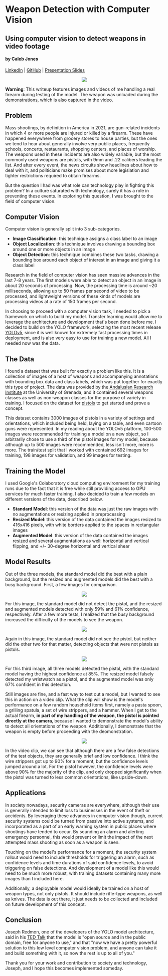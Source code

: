 # Weapon Detection with Computer Vision
## Using computer vision to detect weapons in video footage
#### by Caleb Jones
[LinkedIn](https://www.linkedin.com/in/calebsjones/) | [GitHub](https://github.com/iamcalebjones) | [Presentation Slides](https://www.beautiful.ai/player/-M_m0fACA3YtgjsssTaz)

<p align="center">
  <img src="https://github.com/iamcalebjones/Weapon_Detection/blob/main/demos/main_pic.png">
</p>

**Warning**: This writeup features images and videos of me handling a real firearm during testing of the model. The weapon was unloaded during the demonstrations, which is also captured in the video.

## Problem

Mass shootings, by definition in America in 2021, are gun-related incidents in which 4 or more people are injured or killed by a firearm. These have happened everywhere from grocery stores to house parties, but the ones we tend to hear about generally involve very public places, frequently schools, concerts, restaurants, shopping centers, and places of worship. The weapons used in these incidents are also widely variable, but the most commonly used weapons are pistols, with 9mm and .22 calibers leading the list. And after every event, the news circuits show headlines about how to deal with it, and politicians make promises about more legislation and tighter restrictions required to obtain firearms.

But the question I had was what role can technology play in fighting this problem? In a culture saturated with technology, surely it has a role in preventing these events. In exploring this question, I was brought to the field of computer vision.

## Computer Vision

Computer vision is generally split into 3 sub-categories.
* __Image Classification__: this technique assigns a class label to an image
* __Object Localization__: this technique involves drawing a bounding box around one or more objects in an image
* __Object Detection__: this technique combines these two tasks, drawing a bounding box around each object of interest in an image and giving it a class label

Research in the field of computer vision has seen massive advances in the last 7-8 years. The first models were able to detect an object in an image in about 20 seconds of processing. Now, the processing time is around ~20 milliseconds, allowing up to 50 frames per second of video to be processed, and lightweight versions of these kinds of models are processing videos at a rate of 150 frames per second.

In choosing to proceed with a computer vision task, I needed to pick a framework on which to build my model. Transfer learning would allow me to leverage the architecture and development that's been done before me. I decided to build on the YOLO framework, selecting the most recent release [YOLOv5](https://github.com/ultralytics/yolov5), since it is well known for extremely fast processing times in deployment, and is also very easy to use for training a new model. All I needed now was the data.

## The Data

I found a dataset that was built for exactly a problem like this. It is a collection of images of a host of weapons and accompanying annotations with bounding box data and class labels, which was put together for exactly this type of project. The data was provided by the [Andalusian Research Institute](https://dasci.es/) at the University of Grenada, and it contained several weapons classes as well as non-weapon classes for the purpose of variety in training. I focused on the dataset for [pistols](https://github.com/ari-dasci/OD-WeaponDetection/tree/master/Pistol%20detection) to get started and prove a concept. 

This dataset contains 3000 images of pistols in a variety of settings and orientations, which included being held, laying on a table, and even cartoon guns were represented. In my reading about the YOLOv5 platform, 100-500 images were recommended for training a model on a new object, so I arbitrarily chose to use a third of the pistol images for my model, because although up to 500 images were recommended, less isn't more, more is more. The train/test split that I worked with contained 692 images for training, 198 images for validation, and 99 images for testing.

## Training the Model

I used Google's Colaboratory cloud computing environment for my training runs due to the fact that it is free while still providing access to GPU services for much faster training. I also decided to train a few models on different versions of the data, described below.
* __Standard Model__: this version of the data was just the raw images with no augmentations or resizing applied in preprocessing
* __Resized Model__: this version of the data contained the images resized to 416x416 pixels, with white borders applied to the spaces in rectangular images
* __Augmented Model__: this version of the data contained the images resized and several augmentations as well: horizontal and vertical flipping, and +/- 30-degree horizontal and vertical shear

## Model Results

Out of the three models, the standard model did the best with a plain background, but the resized and augmented models did the best with a busy background. First, a few images for comparison.

<p align="center">
  <img src="https://github.com/iamcalebjones/Weapon_Detection/blob/main/demos/demo_1.png">
</p>

For this image, the standard model did not detect the pistol, and the resized and augmented models detected with only 59% and 61% confidence, respectively. After a few more tests, I realized that the busy background increased the difficulty of the models to see the weapon.

<p align="center">
  <img src="https://github.com/iamcalebjones/Weapon_Detection/blob/main/demos/demo_2.png">
</p>

Again in this image, the standard model did not see the pistol, but neither did the other two for that matter, detecting objects that were not pistols as pistols.

<p align="center">
  <img src="https://github.com/iamcalebjones/Weapon_Detection/blob/main/demos/demo_3.png">
</p>

For this third image, all three models detected the pistol, with the standard model having the highest confidence at 85%. The resized model falsely detected my wristwatch as a pistol, and the augmented model was only 67% confident in this detection.

Still images are fine, and a fast way to test out a model, but I wanted to see this in action on a video clip. What the clip will show is the model's performance on a few random household items first, namely a pasta spoon, a grilling spatula, a set of wire strippers, and a hammer. When I get to the actual firearm, **in part of my handling of the weapon, the pistol is pointed directly at the camera**, because I wanted to demonstrate the model's ability to detect all orientations of the weapon. Additionally, I demonstrate that the weapon is empty before proceeding with the deomonstration.

<p align="center">
  <img src="https://github.com/iamcalebjones/Weapon_Detection/blob/main/demos/standard_final.gif">
</p>

In the video clip, we can see that although there are a few false detections of the test objects, they are generally brief and low confidence. I think the wire strippers got up to 90% for a moment, but the confidence levels jumped around a lot. For the pistol however, the confidence levels were above 90% for the majority of the clip, and only dropped significantly when the pistol was turned to less common orientations, like upside-down. 

## Applications

In society nowadays, security cameras are everywhere, although their use is generally intended to limit loss to businesses in the event of theft or accidents. By leveraging these advances in computer vision though, current security systems could be turned from passive into active systems, and incorporated as a part of an early warning system in public places where shootings have tended to occur. By sounding an alarm and alerting emergency personnel, this would prevent or limit the impact of the next attempted mass shooting as soon as a weapon is seen.

Touching on the model's performance for a moment, the security system rollout would need to include thresholds for triggering an alarm, such as confidence levels and time durations of said confidence levels, to avoid triggering on false detections. And development of a model like this would need to be much more robust, with training datasets containing many more images than I included here.

Additionally, a deployable model would ideally be trained on a host of weapon types, not only pistols. It should include rifle-type weapons, as well as knives. The data is out there, it just needs to be collected and included on future development of this concept.

## Conclusion

Joseph Redmon, one of the developers of the YOLO model architecture, said in his [TED Talk](https://www.youtube.com/watch?v=Cgxsv1riJhI&t=333s) that the model is "open source and in the public domain, free for anyone to use," and that "now we have a pretty powerful solution to this low level computer vision problem, and anyone can take it and build something with it, so now the rest is up to all of you." 

Thank you for your work and contribution to society and technology, Joseph, and I hope this becomes implemented someday.

